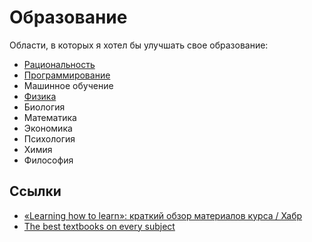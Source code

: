 # Образование

Области, в которых я хотел бы улучшать свое образование:

- [Рациональность](../Рациональность/Рациональность.md)
- [Программирование](../Программирование/Программирование.md)
- Машинное обучение
- [Физика](../Физика/Физика.md)
- Биология
- Математика
- Экономика
- Психология
- Химия
- Философия

## Ссылки

- [«Learning how to learn»: краткий обзор материалов курса / Хабр](https://m.habr.com/post/236349/)
- [The best textbooks on every subject](https://www.lesswrong.com/posts/xg3hXCYQPJkwHyik2/the-best-textbooks-on-every-subject)